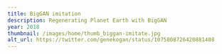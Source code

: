 ```yaml
---
title: BigGAN imitation
description: Regenerating Planet Earth with BigGAN
year: 2018
thumbnail: /images/home/thumb_biggan-imitate.jpg
alt_url: https://twitter.com/genekogan/status/1075808726420881408
---
```

